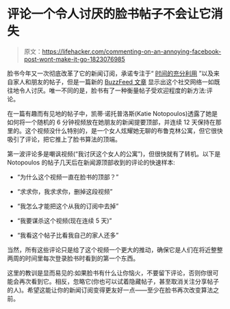 # 评论一个令人讨厌的脸书帖子不会让它消失

> 原文：<https://lifehacker.com/commenting-on-an-annoying-facebook-post-wont-make-it-go-1823076985>

脸书今年又一次彻底改革了它的新闻订阅，承诺专注于“ [时间的充分利用](https://www.facebook.com/zuck/posts/10104413015393571) ”以及来自家人和朋友的帖子，但是一篇新的 [BuzzFeed 文章](https://www.buzzfeed.com/katienotopoulos/how-i-cracked-facebooks-new-algorithm-and-tortured-my?utm_term=.mlYl7z6xn4#.qqZ1GnKYDX) 显示出这个社交网络一如既往地令人讨厌。唯一不同的是，脸书有了一种衡量帖子受欢迎程度的新方法:评论。



在一篇有趣而有见地的帖子中，凯蒂·诺托普洛斯(Katie Notopoulos)透露了她是如何将一个随机的 6 分钟视频放在她朋友的新闻提要顶部，并连续 12 天保持在那里的。这个视频没什么特别的，是一个女人炫耀她无聊的布鲁克林公寓，但它很快吸引了评论，把它推上了脸书算法的顶端。

第一波评论多是嘲讽视频(“我讨厌这个女人的公寓”)，但很快就有了转机。以下是 Notopoulos 的帖子几天后在新闻源顶部收到的评论的快速样本:

*   “为什么这个视频一直在脸书的顶部？”

*   “求求你，我求求你，删掉这段视频”

*   “我怎么才能把这个从我的订阅中去掉”
*   “我要谋杀这个视频(现在连续 5 天)”

*   “我看这个帖子比看我自己的家人还多”

当然，所有这些评论只是给了这个视频一个更大的推动，确保它是人们在将近整整两周的时间里每次登录脸书时看到的第一个东西。

这里的教训是显而易见的:如果脸书有什么让你恼火，不要留下评论，否则你很可能会再次看到它。相反，忽略它(你也可以试着隐藏帖子，甚至取消关注分享帖子的人)。希望这能让你的新闻订阅变得更友好一点——至少在脸书再次改变算法之前。